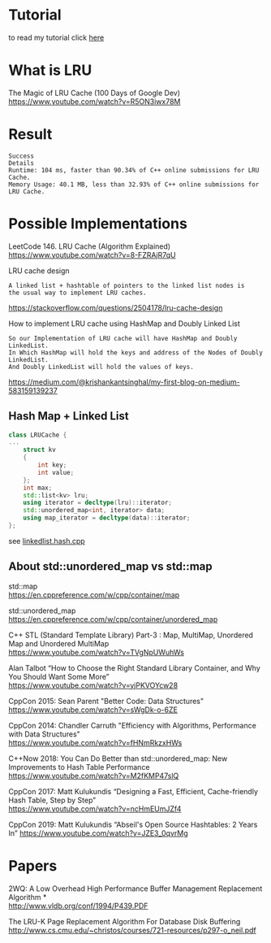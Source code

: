 # Tutorial

to read my tutorial click [here](../../cpp/lru/readme.md)

# What is LRU

The Magic of LRU Cache (100 Days of Google Dev)  
https://www.youtube.com/watch?v=R5ON3iwx78M  

# Result

```
Success
Details 
Runtime: 104 ms, faster than 90.34% of C++ online submissions for LRU Cache.
Memory Usage: 40.1 MB, less than 32.93% of C++ online submissions for LRU Cache.
```

# Possible Implementations

LeetCode 146. LRU Cache (Algorithm Explained)  
https://www.youtube.com/watch?v=8-FZRAjR7qU  

LRU cache design  
```
A linked list + hashtable of pointers to the linked list nodes is 
the usual way to implement LRU caches. 
```
https://stackoverflow.com/questions/2504178/lru-cache-design  
  
How to implement LRU cache using HashMap and Doubly Linked List  
```
So our Implementation of LRU cache will have HashMap and Doubly LinkedList. 
In Which HashMap will hold the keys and address of the Nodes of Doubly LinkedList. 
And Doubly LinkedList will hold the values of keys.
```
https://medium.com/@krishankantsinghal/my-first-blog-on-medium-583159139237  

## Hash Map + Linked List

```c++
class LRUCache {
...    
    struct kv
    {
        int key;
        int value;
    };
    int max;
    std::list<kv> lru;
    using iterator = decltype(lru)::iterator;
    std::unordered_map<int, iterator> data;
    using map_iterator = decltype(data)::iterator;
};
```
see [linkedlist.hash.cpp](./linkedlist.hash.cpp)

## About std::unordered_map vs std::map

std::map  
https://en.cppreference.com/w/cpp/container/map

std::unordered_map  
https://en.cppreference.com/w/cpp/container/unordered_map

C++ STL (Standard Template Library) Part-3 : Map, MultiMap, Unordered Map and Unordered MultiMap  
https://www.youtube.com/watch?v=TVgNpUWuhWs  

Alan Talbot “How to Choose the Right Standard Library Container, and Why You Should Want Some More”  
https://www.youtube.com/watch?v=yjPKVOYcw28

CppCon 2015: Sean Parent "Better Code: Data Structures"  
https://www.youtube.com/watch?v=sWgDk-o-6ZE  

CppCon 2014: Chandler Carruth "Efficiency with Algorithms, Performance with Data Structures"  
https://www.youtube.com/watch?v=fHNmRkzxHWs  

C++Now 2018: You Can Do Better than std::unordered_map: New Improvements to Hash Table Performance  
https://www.youtube.com/watch?v=M2fKMP47slQ  

CppCon 2017: Matt Kulukundis “Designing a Fast, Efficient, Cache-friendly Hash Table, Step by Step”  
https://www.youtube.com/watch?v=ncHmEUmJZf4  

CppCon 2019: Matt Kulukundis “Abseil's Open Source Hashtables: 2 Years In”
https://www.youtube.com/watch?v=JZE3_0qvrMg

# Papers

2WQ: A Low Overhead High Performance Buffer Management Replacement Algorithm *  
http://www.vldb.org/conf/1994/P439.PDF  

The LRU-K Page Replacement Algorithm For Database Disk Buffering  
http://www.cs.cmu.edu/~christos/courses/721-resources/p297-o_neil.pdf  